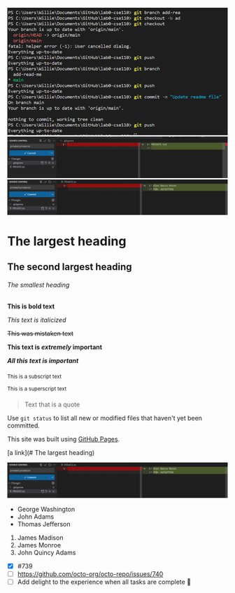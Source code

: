 ![command line pic](lab0_git.png)
![VSCode pic](lab0_git1.png)
![VSCode pic2](lab0_git2.png)

# The largest heading
## The second largest heading
###### The smallest heading

**This is bold text**

*This text is italicized*

~~This was mistaken text~~

**This text is _extremely_ important**

***All this text is important***

<sub>This is a subscript text</sub>

<sup>This is a superscript text</sup>

> Text that is a quote

Use `git status` to list all new or modified files that haven't yet been committed.

This site was built using [GitHub Pages](https://pages.github.com/).

[a link](# The largest heading)

![pic1](lab0_git2.png)

- George Washington
- John Adams
- Thomas Jefferson

1. James Madison
2. James Monroe
3. John Quincy Adams

- [x] #739
- [ ] https://github.com/octo-org/octo-repo/issues/740
- [ ] Add delight to the experience when all tasks are complete :tada:
